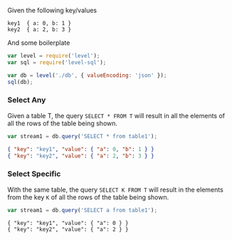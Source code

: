 
Given the following key/values
```
key1  { a: 0, b: 1 }
key2  { a: 2, b: 3 } 
```

And some boilerplate
```js
var level = require('level');
var sql = require('level-sql');

var db = level('./db', { valueEncoding: 'json' });
sql(db);
```

### Select Any
Given a table T, the query `SELECT * FROM T` will result in all the elements of all the rows of the table being shown.
```js
var stream1 = db.query('SELECT * from table1');
```

```json
{ "key": "key1", "value": { "a": 0, "b": 1 } }
{ "key": "key2", "value": { "a": 2, "b": 3 } }
```

### Select Specific
With the same table, the query `SELECT K FROM T` will result in the elements from the key `K` of all the rows of the table being shown.

```js
var stream1 = db.query('SELECT a from table1');
```

```
{ "key": "key1", "value": { "a": 0 } }
{ "key": "key2", "value": { "a": 2 } }
```
